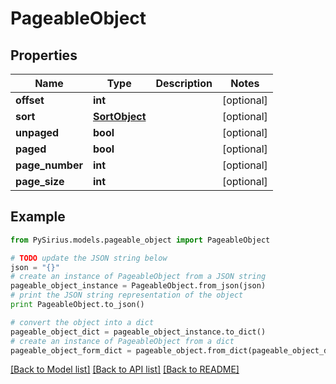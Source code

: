 # PageableObject


## Properties

Name | Type | Description | Notes
------------ | ------------- | ------------- | -------------
**offset** | **int** |  | [optional] 
**sort** | [**SortObject**](SortObject.md) |  | [optional] 
**unpaged** | **bool** |  | [optional] 
**paged** | **bool** |  | [optional] 
**page_number** | **int** |  | [optional] 
**page_size** | **int** |  | [optional] 

## Example

```python
from PySirius.models.pageable_object import PageableObject

# TODO update the JSON string below
json = "{}"
# create an instance of PageableObject from a JSON string
pageable_object_instance = PageableObject.from_json(json)
# print the JSON string representation of the object
print PageableObject.to_json()

# convert the object into a dict
pageable_object_dict = pageable_object_instance.to_dict()
# create an instance of PageableObject from a dict
pageable_object_form_dict = pageable_object.from_dict(pageable_object_dict)
```
[[Back to Model list]](../README.md#documentation-for-models) [[Back to API list]](../README.md#documentation-for-api-endpoints) [[Back to README]](../README.md)



